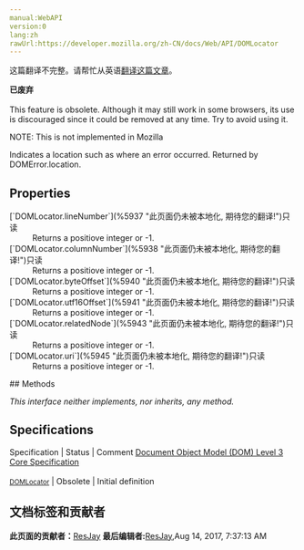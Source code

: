 ```yaml
---
manual:WebAPI
version:0
lang:zh
rawUrl:https://developer.mozilla.org/zh-CN/docs/Web/API/DOMLocator
---
```




这篇翻译不完整。请帮忙从英语[翻译这篇文章](%5934 "")。






**已废弃**<br></br>This feature is obsolete. Although it may still work in some browsers, its use is discouraged since it could be removed at any time. Try to avoid using it.




NOTE: This is not implemented in Mozilla




Indicates a location such as where an error occurred. Returned by DOMError.location.


## Properties<a name="Properties"></a>
<dl><dt>[`DOMLocator.lineNumber`](%5937 "此页面仍未被本地化, 期待您的翻译!")只读</dt><dd>Returns a positiove integer or -1.</dd><dt>[`DOMLocator.columnNumber`](%5938 "此页面仍未被本地化, 期待您的翻译!")只读</dt><dd>Returns a positiove integer or -1.</dd><dt>[`DOMLocator.byteOffset`](%5940 "此页面仍未被本地化, 期待您的翻译!")只读</dt><dd>Returns a positiove integer or -1.</dd><dt>[`DOMLocator.utf16Offset`](%5941 "此页面仍未被本地化, 期待您的翻译!")只读</dt><dd>Returns a positiove integer or -1.</dd><dt>[`DOMLocator.relatedNode`](%5943 "此页面仍未被本地化, 期待您的翻译!")只读</dt><dd>Returns a positiove integer or -1.</dd><dt>[`DOMLocator.uri`](%5945 "此页面仍未被本地化, 期待您的翻译!")只读</dt><dd>Returns a positiove integer or -1.</dd></dl>
## Methods<a name="Methods"></a>


<em>This interface neither implements, nor inherits, any method.</em>


## Specifications<a name="Specifications"></a>
Specification | Status | Comment 
[Document Object Model (DOM) Level 3 Core Specification<br></br><small>DOMLocator</small>](%5947 "") | Obsolete | Initial definition 




## 文档标签和贡献者
**此页面的贡献者：**[ResJay](%5949 "")
**最后编辑者:**[ResJay](%5949 ""),<time>Aug 14, 2017, 7:37:13 AM</time>


